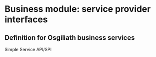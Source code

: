 # Business module: service provider interfaces

## Definition for Osgiliath business services

Simple Service API/SPI